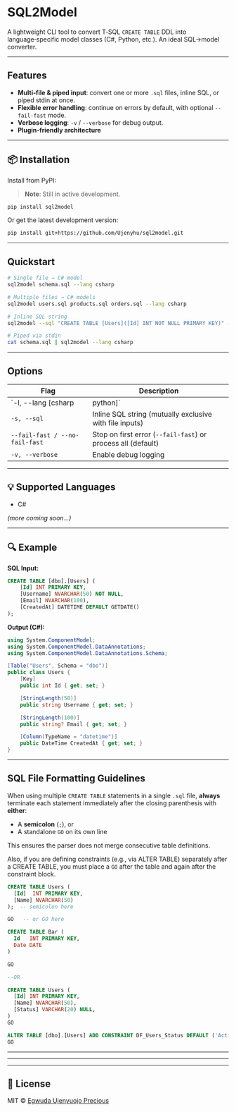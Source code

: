 # SQL2Model

A lightweight CLI tool to convert T‑SQL `CREATE TABLE` DDL into language‑specific model classes (C#, Python, etc.). An ideal SQL→model converter.

---

## Features

- **Multi‑file & piped input**: convert one or more `.sql` files, inline SQL, or piped stdin at once.  
- **Flexible error handling**: continue on errors by default, with optional `--fail-fast` mode.  
- **Verbose logging**: `-v` / `--verbose` for debug output.  
- **Plugin‑friendly architecture**

---




## 📦 Installation
Install from PyPI:
> **Note**: Still in active development.

```bash
pip install sql2model
```

Or get the latest development version:

```bash
pip install git+https://github.com/Ujenyhu/sql2model.git
```

---

## Quickstart

```bash
# Single file → C# model
sql2model schema.sql --lang csharp

# Multiple files → C# models
sql2model users.sql products.sql orders.sql --lang csharp

# Inline SQL string
sql2model --sql "CREATE TABLE [Users]([Id] INT NOT NULL PRIMARY KEY)" --lang csharp

# Piped via stdin
cat schema.sql | sql2model --lang csharp
```

---

 ## Options

| Flag                             | Description                                                            |
| -------------------------------- | ---------------------------------------------------------------------- |
| `-l, --lang [csharp|python]`     | **Required.** Target language                                          |
| `-s, --sql`                      | Inline SQL string (mutually exclusive with file inputs)               |
| `--fail-fast / --no-fail-fast`   | Stop on first error (`--fail-fast`) or process all (default)          |
| `-v, --verbose`                  | Enable debug logging                                                   |

---

## 💡 Supported Languages

- C#
<!-- - Python   -->
_(more coming soon...)_

---

## 🔍 Example

**SQL Input:**

```sql
CREATE TABLE [dbo].[Users] (
    [Id] INT PRIMARY KEY,
    [Username] NVARCHAR(50) NOT NULL,
    [Email] NVARCHAR(100),
    [CreatedAt] DATETIME DEFAULT GETDATE()
);
```

**Output (C#):**

```csharp
using System.ComponentModel;
using System.ComponentModel.DataAnnotations;
using System.ComponentModel.DataAnnotations.Schema;

[Table("Users", Schema = "dbo")]
public class Users {
    [Key]
    public int Id { get; set; }

    [StringLength(50)]
    public string Username { get; set; }

    [StringLength(100)]
    public string? Email { get; set; }

    [Column(TypeName = "datetime")]
    public DateTime CreatedAt { get; set; }
}
```

---

## SQL File Formatting Guidelines

When using multiple `CREATE TABLE` statements in a single `.sql` file, **always** terminate each statement immediately after the closing parenthesis with **either**:

- A **semicolon** (`;`), or  
- A standalone `GO` on its own line  

This ensures the parser does not merge consecutive table definitions.

Also, if you are defining constraints (e.g., via ALTER TABLE) separately after a CREATE TABLE, you must place a `GO` after the table and again after the constraint block.  

```sql
CREATE TABLE Users (
  [Id]  INT PRIMARY KEY,
  [Name] NVARCHAR(50)
);  -- semicolon here

GO   -- or GO here

CREATE TABLE Bar (
  Id   INT PRIMARY KEY,
  Date DATE
)

GO

--OR

CREATE TABLE Users (
  [Id] INT PRIMARY KEY,
  [Name] NVARCHAR(50),
  [Status] VARCHAR(20) NULL,
)
GO

ALTER TABLE [dbo].[Users] ADD CONSTRAINT DF_Users_Status DEFAULT ('Active') FOR [Status];
GO

```

---

<!-- ## Future Plans

- Web-based interface
- JSON Schema output
- Plugin system for custom templates
- More language support -->

---

<!-- ## 🧪 Contributing

Contributions are welcome!

```bash
# Clone
git clone https://github.com/Ujenyhu/sql2model.git

# Install dev dependencies
pip install -r requirements.txt

# Run CLI
python -m sql2model.cli schema.sql --lang csharp
``` -->

---

## 📝 License

MIT © [Egwuda Ujenyuojo Precious](https://github.com/Ujenyhu)
